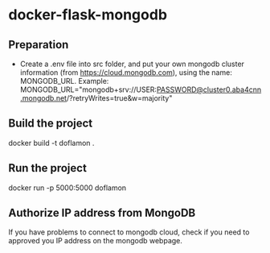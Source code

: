# docker-flask-mongodb

## Preparation
- Create a .env file into src folder, and put your own mongodb cluster information (from https://cloud.mongodb.com), using the name: MONGODB_URL.
Example:
MONGODB_URL="mongodb+srv://USER:PASSWORD@cluster0.aba4cnn.mongodb.net/?retryWrites=true&w=majority"

## Build the project

docker build -t doflamon .

## Run the project

docker run -p 5000:5000 doflamon

## Authorize IP address from MongoDB
If you have problems to connect to mongodb cloud, check if you need to approved you IP address on the mongodb webpage.
